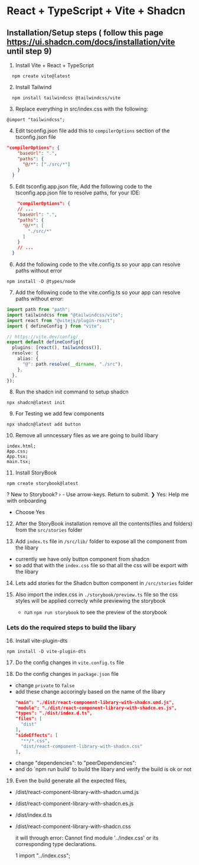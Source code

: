 # React + TypeScript + Vite + Shadcn

## Installation/Setup steps ( follow this page https://ui.shadcn.com/docs/installation/vite until step 9)

1. Install Vite + React + TypeScript

```node
  npm create vite@latest
```

2. Install Tailwind

```node
  npm install tailwindcss @tailwindcss/vite
```

3. Replace everything in src/index.css with the following:

```node
@import "tailwindcss";
```

4. Edit tsconfig.json file add this to `compilerOptions` section of the tsconfig.json file

```json
"compilerOptions": {
    "baseUrl": ".",
    "paths": {
      "@/*": ["./src/*"]
    }
  }
```

5. Edit tsconfig.app.json file, Add the following code to the tsconfig.app.json file to resolve paths, for your IDE:

```json
    "compilerOptions": {
    // ...
    "baseUrl": ".",
    "paths": {
      "@/*": [
        "./src/*"
      ]
    }
    // ...
  }
```

6. Add the following code to the vite.config.ts so your app can resolve paths without error

```node
npm install -D @types/node
```

7. Add the following code to the vite.config.ts so your app can resolve paths without error:

```ts
import path from "path";
import tailwindcss from "@tailwindcss/vite";
import react from "@vitejs/plugin-react";
import { defineConfig } from "vite";

// https://vite.dev/config/
export default defineConfig({
  plugins: [react(), tailwindcss()],
  resolve: {
    alias: {
      "@": path.resolve(__dirname, "./src"),
    },
  },
});
```

8. Run the shadcn init command to setup shadcn

```node
npx shadcn@latest init
```

9. For Testing we add few components

```node
npx shadcn@latest add button
```

10. Remove all unncessary files as we are going to build libary

```node
index.html;
App.css;
App.tsx;
main.tsx;
```

11. Install StoryBook

```node
npm create storybook@latest
```

? New to Storybook? › - Use arrow-keys. Return to submit.
❯ Yes: Help me with onboarding

- Choose Yes

12. After the StoryBook installation remove all the contents(files and folders) from the `src/stories` folder

13. Add `index.ts` file in `/src/lib/` folder to expose all the component from the libary

- currently we have only button component from shadcn
- so add that with the `index.css` file so that all the css will be export with the libary

14. Lets add stories for the Shadcn button component in `/src/stories` folder

15. Also import the index.css in `./storybook/preview.ts` file so the css styles will be applied correcly while previewing the storybook
    - run `npm run storybook` to see the preview of the storybook

### Lets do the required steps to build the libary

16. Install vite-plugin-dts

```node
npm install -D vite-plugin-dts
```

17. Do the config changes in `vite.config.ts` file

18. Do the config changes in `package.json` file

- change `private` to `false`
- add these change accoringly based on the name of the libary
  ```json
  "main": "./dist/react-component-library-with-shadcn.umd.js",
  "module": "./dist/react-component-library-with-shadcn.es.js",
  "types": "./dist/index.d.ts",
  "files": [
    "dist"
  ],
  "sideEffects": [
    "**/*.css",
    "dist/react-component-library-with-shadcn.css"
  ],
  ```
- change "dependencies": to "peerDependencies":
- and do `npm run build' to build the libary and verify the build is ok or not

19. Even the build generate all the expected files,

- /dist/react-component-library-with-shadcn.umd.js
- /dist/react-component-library-with-shadcn.es.js
- /dist/index.d.ts
- /dist/react-component-library-with-shadcn.css

  it will through error: Cannot find module '../index.css' or its corresponding type declarations.

  1 import "../index.css";
